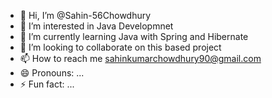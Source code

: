 - 👋 Hi, I’m @Sahin-56Chowdhury
- 👀 I’m interested in Java Developmnet
- 🌱 I’m currently learning Java with Spring and Hibernate 
- 💞️ I’m looking to collaborate on this based project
- 📫 How to reach me sahinkumarchowdhury90@gmail.com
- 😄 Pronouns: ...
- ⚡ Fun fact: ...

<!---
Sahin-56Chowdhury/Sahin-56Chowdhury is a ✨ special ✨ repository because its `README.md` (this file) appears on your GitHub profile.
You can click the Preview link to take a look at your changes.
--->
